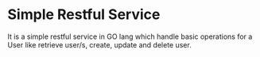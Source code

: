 # Simple Restful Service
It is a simple restful service in GO lang which handle basic operations for a User like retrieve user/s, 
create, update and delete user.

